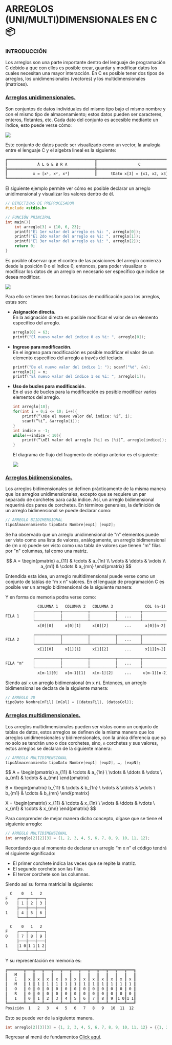 # ARREGLOS (UNI/MULTI)DIMENSIONALES EN C :package:
### INTRODUCCIÓN
Los arreglos son una parte importante dentro del lenguaje de programación C debido a que con ellos es posible crear, guardar y modificar datos los cuales necesitan una mayor interacción. En C es posible tener dos tipos de arreglos, los unidimensionales (vectores) y los multidimensionales (matrices).

### <a href="18 - 01 - arregloUnidimensional.c">Arreglos unidimensionales.</a>
Son conjuntos de datos individuales del mismo tipo bajo el mismo nombre y con el mismo tipo de almacenamiento; estos datos pueden ser caracteres, enteros, flotantes, etc. Cada dato del conjunto es accesible mediante un índice, esto puede verse cómo:

<div> <img src="../../../imgs/01 - Lenguaje C/01 - FundamentosDeProgramacion/18 - Arreglos/01 - RecorridoArreglo.png"> </div>

Este conjunto de datos puede ser visualizado como un vector, la analogía entre el lenguaje C y el algebra lineal es la siguiente:

```txt
╔══════════════════════════════════════╦════════════════════════════════════╗
║             Á L G E B R A            ║                  C                 ║
╠══════════════════════════════════════╬════════════════════════════════════╣
║           x = [x¹, x², x³]           ║      tDato x[3] = {x1, x2, x3}     ║
╚═══════════════════════════════════════════════════════════════════════════╝
```

El siguiente ejemplo permite ver cómo es posible declarar un arreglo unidimensional y visualizar los valores dentro de él.
```C
// DIRECTIVAS DE PREPROCESADOR
#include <stdio.h>

// FUNCIÓN PRINCIPAL
int main(){
    int arreglo[3] = {10, 6, 23};
    printf("El 1er valor del arreglo es %i: ", arreglo[0]);
    printf("El 2do valor del arreglo es %i: ", arreglo[1]);
    printf("El 3er valor del arreglo es %i: ", arreglo[2]);
    return 0;
}
```
Es posible observar que el conteo de las posiciones del arreglo comienza desde la posición 0 o el índice 0, entonces, para poder visualizar o modificar los datos de un arreglo en necesario ser específico que índice se desea modificar.

<div> <img src="../../../imgs/01 - Lenguaje C/01 - FundamentosDeProgramacion/18 - Arreglos/02 - RecorridoArreglo.png"> </div>

Para ello se tienen tres formas básicas de modificación para los arreglos, estas son:
<ul>
<li><b>Asignación directa.</b></li> En la asignación directa es posible modificar el valor de un elemento específico del arreglo.

```C
arreglo[0] = 63;
printf("El nuevo valor del índice 0 es %i: ", arreglo[0]);
```

<li><b>Ingreso para modificación.</b></li> En el ingreso para modificación es posible modificar el valor de un elemento específico del arreglo a través del teclado.

```C
printf("De el nuevo valor del índice 1: "); scanf("%d", &n);
arreglo[1] = n;
printf("El nuevo valor del índice 1 es %i: ", arreglo[1]);
```

<li><b>Uso de bucles para modificación.</b></li> En el uso de bucles para la modificación es posible modificar varios elementos del arreglo.

```C
int arreglo[10];
for(int i = 0;i <= 10; i++){
    printf(“\nDe el nuevo valor del indice: %i”, i);
    scanf(“%i”, &arreglo[i]);
}
int indice = -1;
while(++indice < 10){
    printf(“\nEl valor del arreglo [%i] es [%i]”, arreglo[indice]);
}
```
El diagrama de flujo del fragmento de código anterior es el siguiente:
<div> <img src="../../../imgs/01 - Lenguaje C/01 - FundamentosDeProgramacion/18 - Arreglos/03 - DiagramaFlujoBucleParaModificacion.png"> </div>
</ul>

### <a href="18 - 02 - arregloBidimensional.c">Arreglos bidimensionales.</a>
Los arreglos bidimensionales se definen prácticamente de la misma manera que los arreglos unidimensionales, excepto que se requiere un par separado de corchetes para cada índice. Así, un arreglo bidimensional requerirá dos pares de corchetes.
En términos generales, la definición de un arreglo bidimensional se puede declarar como:
```C
// ARREGLO BIIDIMENSIONAL
tipoAlmacenamiento tipoDato Nombre[exp1] [exp2];
```
Se ha observado que un arreglo unidimensional de "n" elementos puede ser visto como una lista de valores, análogamente, un arreglo bidimensional de (m x n) puede ser visto como una tabla de valores que tienen "m" filas por "n" columnas, tal como una matriz.

$$
  A = \begin{pmatrix}
  a_{11} & \cdots & a_{1n} \\
  \vdots & \ddots & \vdots \\
  a_{m1} & \cdots & a_{mn}
  \end{pmatrix}
$$

Entendida esta idea, un arreglo multidimensional puede verse como un conjunto de tablas de “m x n” valores.
En el lenguaje de programación C es posible ver un arreglo bidimensional de la siguiente manera:

Y en forma de memoria podra verse como:

```txt
              COLUMNA 1   COLUMNA 2   COLUMNA 3              COL (n-1)    Col "n"
            ┌───────────┬───────────┬───────────┬──────────┬───────────┬───────────┐
FILA 1      │           │           │           │   ...    │           │           │
            └───────────┴───────────┴───────────┴──────────┴───────────┴───────────┘
              x[0][0]     x[0][1]     x[0][2]       ...      x[0][n-2]   x[0][n-1]

            ┌───────────┬───────────┬───────────┬──────────┬───────────┬───────────┐
FILA 2      │           │           │           │   ...    │           │           │
            └───────────┴───────────┴───────────┴──────────┴───────────┴───────────┘
              x[1][0]     x[1][1]     x[1][2]       ...      x[1][n-2]   x[1][n-1]

            ┌───────────┬───────────┬───────────┬──────────┬───────────┬───────────┐
FILA "m"    │           │           │           │   ...    │           │           │
            └───────────┴───────────┴───────────┴──────────┴───────────┴───────────┘
              x[m-1][0]   x[m-1][1]   x[m-1][2]     ...     x[m-1][n-2]  x[m-1][n-1]
```

Siendo así `x` un arreglo bidimensional (m x n).
Entonces, un arreglo bidimensional se declara de la siguiente manera:

```C
// ARREGLO 2D
tipoDato Nombre[nFil] [nCol] = {{datosFil}, {datosCol}};
```

### <a href="18 - 03 - arregloMultidimensional.c">Arreglos multidimensionales.</a>
Los arreglos multidimensionales pueden ser vistos como un conjunto de tablas de datos, estos arreglos se definen de la misma manera que los arreglos unidimensionales y bidimensionales, con la única diferencia que ya no solo se tendrán uno o dos corchetes, sino, `n` corchetes y sus valores, estos arreglos se declaran de la siguiente manera:

```C
// ARREGLO MULTIDIMENSIONAL
tipoAlmacenamiento tipoDato Nombre[exp1] [exp2], …, [expN];
```

$$
  A = \begin{pmatrix}
  a_{11} & \cdots & a_{1n} \\
  \vdots & \ddots & \vdots \\
  a_{m1} & \cdots & a_{mn}
  \end{pmatrix}

  B = \begin{pmatrix}
  b_{11} & \cdots & b_{1n} \\
  \vdots & \ddots & \vdots \\
  b_{m1} & \cdots & b_{mn}
  \end{pmatrix}

  X = \begin{pmatrix}
  x_{11} & \cdots & x_{1n} \\
  \vdots & \ddots & \vdots \\
  x_{m1} & \cdots & x_{mn}
  \end{pmatrix}
$$

Para comprender de mejor manera dicho concepto, dígase que se tiene el siguiente arreglo:
```C
// ARREGLO MULTIDIMENSIONAL
int arreglo[2][2][3] = {1, 2, 3, 4, 5, 6, 7, 8, 9, 10, 11, 12};
```
Recordando que al momento de declarar un arreglo “m x n” el código tendrá el siguiente significado:

- El primer corchete indica las veces que se repite la matriz.
- El segundo corchete son las filas.
- El tercer corchete son las columnas.

Siendo así su forma matricial la siguiente:
```txt
  C    0   1   2
F    ┌───┬───┬───┐
0    │ 1 │ 2 │ 3 │
     ├───┼───┼───┤
1    │ 4 │ 5 │ 6 │
     └───┴───┴───┘

  C    0   1   2
F    ┌───┬───┬───┐
0    │ 7 │ 8 │ 9 │
     ├───┼───┼───┤
1    │1 0│1 1│1 2│
     └───┴───┴───┘
```
Y su representación en memoria es:
```txt
╔═══════╦═══╦═══╦═══╦═══╦═══╦═══╦═══╦═══╦═══╦═══╦═══╦═══╗
║   M   ║   ║   ║   ║   ║   ║   ║   ║   ║   ║   ║   ║   ║
║   E   ║ x ║ x ║ x ║ x ║ x ║ x ║ x ║ x ║ x ║ x ║ x ║ x ║
║   M   ║ 1 ║ 1 ║ 1 ║ 1 ║ 1 ║ 1 ║ 1 ║ 1 ║ 1 ║ 1 ║ 1 ║ 1 ║
║   O   ║ 0 ║ 0 ║ 0 ║ 0 ║ 0 ║ 0 ║ 0 ║ 0 ║ 0 ║ 0 ║ 0 ║ 0 ║
║   R   ║ 0 ║ 0 ║ 0 ║ 0 ║ 0 ║ 0 ║ 0 ║ 0 ║ 0 ║ 0 ║ 0 ║ 0 ║
║   I   ║ 0 ║ 1 ║ 2 ║ 3 ║ 4 ║ 5 ║ 6 ║ 7 ║ 8 ║ 9 ║1 0║1 1║
╚═══════╩═══╩═══╩═══╩═══╩═══╩═══╩═══╩═══╩═══╩═══╩═══╩═══╝
Posición  1   2   3   4   5   6   7   8   9   10  11  12 
```
Esto se puede ver de la siguiente manera.
```C
int arreglo[2][3][3] = {1, 2, 3, 4, 5, 6, 7, 8, 9, 10, 11, 12} = {{1, 2, 3}, {4, 5, 6}, {7, 8, 9}, {10, 11, 12}};
```

Regresar al menú de fundamentos <a href="../../01 - FundamentosDeProgramacion/00 - Fundamentos.md">Click aquí</a>.